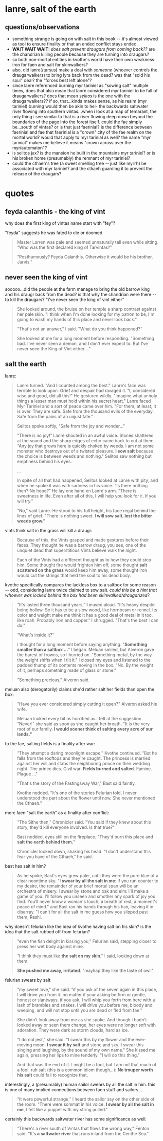 # lanre, salt of the earth
## questions/observations
- something strange is going on with salt in this book -- it's almost viewed as tool to ensure finality or that an ended conflict stays ended.
- **WAIT WAIT WAIT**! *does salt prevent draugars from coming back??* are the chandrian killing people because they are turning into draugars?
- so both non-mortal entities in kvothe's world have their own weakness: iron for faen and salt for skinwalkers?
- also, did lanre(/tarsus) make a deal with *someone* (whoever controls the draugarwalkers) to bring lyra back from the dead?  was that "sold his soul" deal?  the "forces best left alone"?
- since lanre referenced burning myr tariniel as "sowing salt" multiple times, does that also mean that lanre considered myr tariniel to be full of draugarwalkers?  does that mean *selitos* is the one with the draugarwalkers??  if so, that...kinda makes sense, as his realm (myr tariniel) burning would then be akin to hel- the backwards saltwater river flowing into southern vintas...when i look at a map of temarant, the only thing i see similar to that is a river flowing deep down beyond the boundaries of the page into the forest itself.  could the fae simply be...south of vintas?  or is that just faerinial?  is the difference between faerinial and fae that faerinial is a "crown" city of the fae realm on the mortal world?  would that apply to myr tarinial as well?  the name "myr tarinial" makes me believe it means "crown across over the myr/automaton"?
- is selitos jax?  is the mansion he built in the mountains myr tariniel?  or is his broken home (presumably) the remnant of myr tariniel?
- could the cthaeh's tree (a sweet smelling tree -- just like myrrh) be associated with myr tariniel?  and the cthaeh guarding it to prevent the release of the draugars?

# quotes
## feyda calanthis - the king of vint
why does the first king of vintas name start with "fey"?

"feyda" suggests he was fated to die or doomed.
> Master Lorren was pale and seemed unnaturally tall even while sitting. "Who was the first declared king of Tarvintas?"
>
> "Posthumously? Feyda Calanthis. Otherwise it would be his brother, Jarvis."

## never seen the king of vint
sooooo...did the people at the farm manage to bring the old barrow king and his draugr back from the dead?  is that why the chandrian were there -- to kill the draugars?  "i've never seen the king of vint either"
> She looked around, the bruise on her temple a sharp contrast against her pale skin. "I think when I'm done looking for my patron to be, I'm going to wash my hands of this place and never look back."
>
> "That's not an answer," I said. "What do you think happened?"
>
> She looked at me for a long moment before responding. "Something bad. I've never seen a demon, and I don't ever expect to. But I've never seen the King of Vint either...."

## salt the earth
lanre:
> Lanre turned. "And I counted among the best." Lanre's face was terrible to look upon. Grief and despair had ravaged it. "I, considered wise and good, did all this!" He gestured wildly. "Imagine what unholy things a lesser man must hold within his secret heart." Lanre faced Myr Tariniel and a sort of peace came over him. "For them, at least, it is over. They are safe. Safe from the thousand evils of the everyday. Safe from the pains of an unjust fate."
>
> Selitos spoke softly, "Safe from the joy and wonder..."
>
> "There is no joy!" Lanre shouted in an awful voice. Stones shattered at the sound and the sharp edges of echo came back to cut at them. "Any joy that grows here is quickly choked by weeds. I am not some monster who destroys out of a twisted pleasure. **I sow salt** because the choice is between weeds and nothing." Selitos saw nothing but emptiness behind his eyes.
>
> ...
>
> In spite of all that had happened, Selitos looked at Lanre with pity, and when he spoke it was with sadness in his voice. "Is there nothing then? No hope?" He lay one hand on Lanre's arm. "There is sweetness in life. Even after all of this, I will help you look for it. If you will try."
>
> "No," said Lanre. He stood to his full height, his face regal behind the lines of grief. "There is nothing sweet. **I will sow salt, lest the bitter weeds grow."**

vints think salt in the grass will kill a draugr:
> Because of this, the Vints gasped and made gestures before their faces. They thought he was a barrow draug, you see, one of the unquiet dead that superstitious Vints believe walk the night.
>
> Each of the Vints had a different thought as to how they could stop him. Some thought fire would frighten him off, some thought **salt scattered on the grass** would keep him away, some thought iron would cut the strings that held the soul to his dead body.

kvothe specifically compares the lackless box to a saltbox for some reason -- odd, considering lanre twice claimed to sow salt.  *could this be a hint that whoever was locked behind the box had been skinwalked/draugarized?*
> "It's lasted three thousand years," I mused aloud. "It's heavy despite being hollow. So it has to be a slow wood, like hornbeam or rennel. Its color and weight make me think it has a good deal of metal in it too, like roah. Probably iron and copper." I shrugged. "That's the best I can
> do."
> 
> "What's inside it?"
> 
> I thought for a long moment before saying anything. "**Something smaller than a saltbox ...**" I began. Meluan smiled, but Alveron gave the barest of frowns, so I hurried on. "Something metal, by the way the weight shifts when I tilt it." I closed my eyes and listened to the padded thump of its contents moving in the box. "No. By the weight of it, perhaps something made of glass or stone."
> 
> "Something precious," Alveron said.

meluan also (derogatorily) claims she'd rather salt her fields than open the box:
> "Have you ever considered simply cutting it open?" Alveron asked his wife.
> 
> Meluan looked every bit as horrified as I felt at the suggestion. "Never!" she said as soon as she caught her breath. "It is the very root of our family. **I would sooner think of salting every acre of our lands."**

to the fae, salting fields is a finality after war:
> "They attempt a daring moonlight escape," Kvothe continued. "But he falls from the rooftops and they're caught. The princess is married against her will and stabs the neighboring prince on their wedding night. The prince dies. Civil war. **Fields burned and salted**. Famine. Plague ..."
> 
> "That's the story of the Fastingsway War," Bast said faintly.
> 
> Kvothe nodded. "It's one of the stories Felurian told. I never understood the part about the flower until now. She never mentioned the Cthaeh."

more faen "salt the earth" as a finality after conflict:
> "The Sithe then," Chronicler said. "You said if they knew about this story, they'd kill everyone involved. Is that true?"
> 
> Bast nodded, eyes still on the fireplace. "They'd burn this place and **salt the earth behind them.**"
> 
> Chronicler looked down, shaking his head. "I don't understand this fear you have of the Cthaeh," he said.

bast has salt in him?
> As he spoke, Bast's eyes grew paler, until they were the pure blue of a clear noontime sky. "**I swear by all the salt in me**: if you run counter to my desire, the remainder of your brief mortal span will be an orchestra of misery. I swear by stone and oak and elm: I'll make a game of you. I'll follow you unseen and smother any spark of joy you find. You'll never know a woman's touch, a breath of rest, a moment's peace of mind."
and
> Bast ran his hands through his hair, leaving it in disarray. "I can't for all the salt in me guess how you slipped past them, Reshi.

why doesn't felurian like the idea of kvothe having salt on his skin?  is the idea that the salt rubbed off from felurian?
> "even the fish delight in kissing you," Felurian said, stepping closer to press her wet body against mine.
>
> "I think they must like **the salt on my skin**," I said, looking down at them.
>
> **She pushed me away, irritated**. "mayhap they like the taste of owl."

felurian swears by salt:
> "my sweet love," she said. "if you ask of the seven again in this place, I will drive you from it. no matter if your asking be firm or gentle, honest or slantways. if you ask, I will whip you forth from here with a lash of brambles and snakes. I will drive you before me, bloody and weeping, and will not stop until you are dead or fled from fae."
>
> She didn't look away from me as she spoke. And though I hadn't looked away or seen them change, her eyes were no longer soft with adoration. They were dark as storm clouds, hard as ice.
>
> "I do not jest," she said. "I swear this by my flower and the ever-moving moon. **I swear it by salt** and stone and sky. I swear this singing and laughing, by the sound of my own name." She kissed me again, pressing her lips to mine tenderly. "I will do this thing."
>
> And that was the end of it. I might be a fool, but I am not that much of
a fool.
ruh salt (this is a common idiom though...):
> **No trouper worth his salt** could fail to recognize that.

interestingly, a (presumably) human sailor swears by all the salt in him.  this is one of many implied connections between faen stuff and sailors...
> "It were powerful strange," I heard the sailor say on the other side of the room. "There were sommat in his voice. **I swear by all the salt in me**, I felt like a puppet with my string pulled."

certainly this backwards saltwater river has some significance as well:
> "There's a river south of Vintas that flows the wrong way," Fenton said. "It's **a saltwater river** that runs inland from the Centhe Sea."
